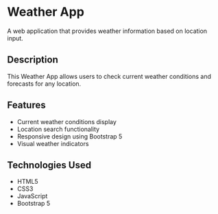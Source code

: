 # Weather App

A web application that provides weather information based on location input.

## Description

This Weather App allows users to check current weather conditions and forecasts for any location.

## Features

- Current weather conditions display
- Location search functionality
- Responsive design using Bootstrap 5
- Visual weather indicators

## Technologies Used

- HTML5
- CSS3
- JavaScript
- Bootstrap 5